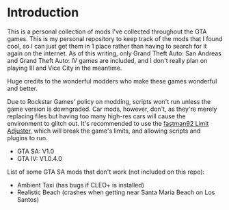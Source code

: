 # Introduction

This is a personal collection of mods I've collected throughout the GTA games. This is my personal repository to keep track of the mods that I found cool, so I can just get them in 1 place rather than having to search for it again on the internet. As of this writing, only Grand Theft Auto: San Andreas and Grand Theft Auto: IV games are included, and I don't really plan on playing III and Vice City in the meantime.

Huge credits to the wonderful modders who make these games wonderful and better.

Due to Rockstar Games' policy on modding, scripts won't run unless the game version is downgraded. Car mods, however, don't, as they're merely replacing files but having too many high-res cars will cause the environment to glitch out. It's recommended to use the [fastman92 Limit Adjuster](https://gtaforums.com/topic/733982-fastman92-limit-adjuster/), which will break the game's limits, and allowing scripts and plugins to run.

* GTA SA: V1.0
* GTA IV: V1.0.4.0

List of some GTA SA mods that don't work (not included on this repo):
* Ambient Taxi (has bugs if CLEO+ is installed)
* Realistic Beach (crashes when getting near Santa Maria Beach on Los Santos)

